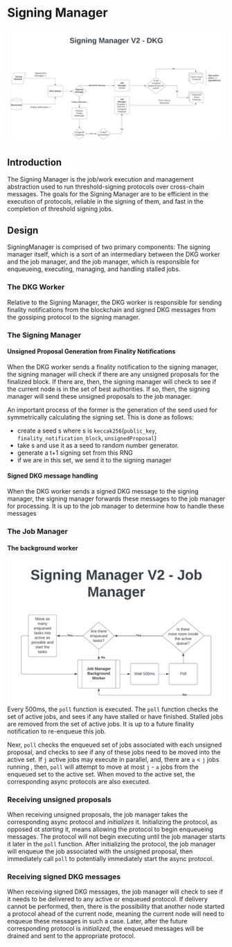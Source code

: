 # Signing Manager

![](../assets/signing_manager_v2.png)

## Introduction

The Signing Manager is the job/work execution and management abstraction used to run threshold-signing protocols over cross-chain messages. The goals for the Signing Manager are to be efficient in the execution of protocols, reliable in the signing of them, and fast in the completion of threshold signing jobs.


## Design
SigningManager is comprised of two primary components: The signing manager itself, which is a sort of an intermediary between the DKG worker
and the job manager, and the job manager, which is responsible for enqueueing, executing, managing, and handling stalled jobs.

### The DKG Worker
Relative to the Signing Manager, the DKG worker is responsible for sending finality notifications from the blockchain and signed DKG messages from the gossiping protocol to the signing manager.

### The Signing Manager
#### Unsigned Proposal Generation from Finality Notifications
When the DKG worker sends a finality notification to the signing manager, the signing manager will check if there are any unsigned proposals for the finalized block. If there are,
then, the signing manager will check to see if the current node is in the set of best authorities. If so, then, the signing manager will send these unsigned proposals to the job manager.

An important process of the former is the generation of the seed used for symmetrically calculating the signing set. This is done as follows:
* create a seed s where s is `keccak256`(`public_key`, `finality_notification_block`, `unsignedProposal`)
* take s and use it as a seed to random number generator.
* generate a t+1 signing set from this RNG
* if we are in this set, we send it to the signing manager

#### Signed DKG message handling
When the DKG worker sends a signed DKG message to the signing manager, the signing manager forwards these messages to the job manager for processing. It is up to the job manager to determine how to handle these messages

### The Job Manager
#### The background worker
![](../assets/signing_manager_v2_job.png)
Every 500ms, the `poll` function is executed. The `poll` function checks the set of active jobs, and sees if any have stalled or have finished. Stalled jobs are removed from the set of active jobs. It is up to a future finality notification to re-enqueue this job.

Nexr, `poll` checks the enqueued set of jobs associated with each unsigned proposal, and checks to see if any of these jobs need to be moved into the active set. If `j` active jobs may execute in parallel, and, there are `a` < `j` jobs running , then, `poll` will attempt to move at most `j` - `a` jobs from the enqueued set to the active set. When moved to the active set, the corresponding async protocols are also executed.

### Receiving unsigned proposals
When receiving unsigned proposals, the job manager takes the corresponding async protocol and *initializes* it. Initializing the protocol, as opposed ot *starting* it, means allowing the protocol to begin enqueueing messages. The protocol will not begin executing until the job manager starts it later in the `poll` function.
After initializing the protocol, the job manager will enqueue the job associated with the unsigned proposal, then immediately call `poll` to potentially immediately start the async protocol.

### Receiving signed DKG messages
When receiving signed DKG messages, the job manager will check to see if it needs to be delivered to any active or enqueued protocol. If delivery cannot be performed, then, there is the possibility that another node started a protocol ahead of the current node, meaning the current node will need to enqueue these messages in such a case.
Later, after the future corresponding protocol is *initialized*, the enqueued messages will be drained and sent to the appropriate protocol.

